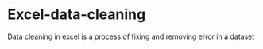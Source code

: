 # Excel-data-cleaning
Data cleaning in excel is a process of fixing and removing error in a dataset
